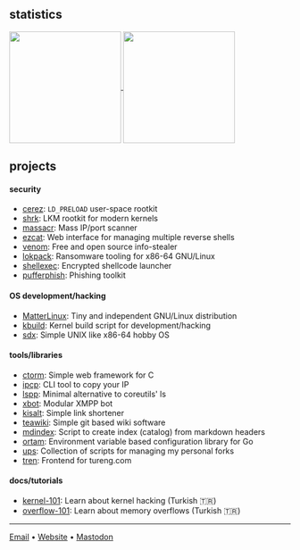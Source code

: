 ## statistics

<a href="https://github.com/ngn13">
  <img height=200 align="center" src="https://github-readme-stats.vercel.app/api?username=ngn13&count_private=true&show_icons=true&theme=dark" />
</a>
<a href="https://github.com/ngn13">
  <img height=200 align="center" src="https://github-readme-stats.vercel.app/api/top-langs/?username=ngn13&hide=css,html,Dockerfile,Makefile&theme=dark&layout=compact&langs_count=8&card_width=320" />
</a>

## projects

#### security

- [cerez](https://github.com/ngn13/cerez): `LD_PRELOAD` user-space rootkit
- [shrk](https://github.com/ngn13/shrk): LKM rootkit for modern kernels
- [massacr](https://github.com/ngn13/massacr): Mass IP/port scanner
- [ezcat](https://github.com/ngn13/ezcat): Web interface for managing multiple
  reverse shells
- [venom](https://github.com/ngn13/venom): Free and open source info-stealer
- [lokpack](https://github.com/ngn13/lokpack): Ransomware tooling for x86-64
  GNU/Linux
- [shellexec](https://github.com/ngn13/shellexec): Encrypted shellcode launcher
- [pufferphish](https://github.com/ngn13/pufferphish): Phishing toolkit

#### OS development/hacking

- [MatterLinux](https://matterlinux.xyz): Tiny and independent GNU/Linux
  distribution
- [kbuild](https://github.com/ngn13/kbuild): Kernel build script for
  development/hacking
- [sdx](https://github.com/ngn13/sdx): Simple UNIX like x86-64 hobby OS

#### tools/libraries

- [ctorm](https://github.com/ngn13/ctorm): Simple web framework for C
- [ipcp](https://github.com/ngn13/ipcp): CLI tool to copy your IP
- [lspp](https://github.com/ngn13/lspp): Minimal alternative to coreutils' ls
- [xbot](https://github.com/ngn13/xbot): Modular XMPP bot
- [kisalt](https://github.com/ngn13/kisalt): Simple link shortener
- [teawiki](https://github.com/ngn13/teawiki): Simple git based wiki software
- [mdindex](https://github.com/ngn13/mdindex): Script to create index (catalog)
  from markdown headers
- [ortam](https://github.com/ngn13/ortam): Environment variable based
  configuration library for Go
- [ups](https://git.ngn.tf/ngn/ups): Collection of scripts for managing my
  personal forks
- [tren](https://git.ngn.tf/ngn/tren): Frontend for tureng.com

#### docs/tutorials

- [kernel-101](https://github.com/ngn13/kernel-101): Learn about kernel hacking
  (Turkish 🇹🇷)
- [overflow-101](https://github.com/ngn13/overflow-101): Learn about memory
  overflows (Turkish 🇹🇷)

---

[Email](mailto:ngn@ngn.tf) • [Website](https://ngn.tf) •
[Mastodon](https://defcon.social/@ngn)
